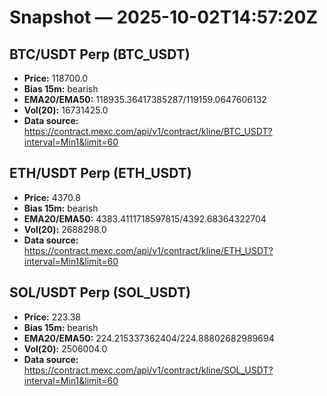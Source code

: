 # Snapshot — 2025-10-02T14:57:20Z

## BTC/USDT Perp (BTC_USDT)
- **Price:** 118700.0
- **Bias 15m:** bearish
- **EMA20/EMA50:** 118935.36417385287/119159.0647606132
- **Vol(20):** 16731425.0
- **Data source:** https://contract.mexc.com/api/v1/contract/kline/BTC_USDT?interval=Min1&limit=60

## ETH/USDT Perp (ETH_USDT)
- **Price:** 4370.8
- **Bias 15m:** bearish
- **EMA20/EMA50:** 4383.4111718597815/4392.68364322704
- **Vol(20):** 2688298.0
- **Data source:** https://contract.mexc.com/api/v1/contract/kline/ETH_USDT?interval=Min1&limit=60

## SOL/USDT Perp (SOL_USDT)
- **Price:** 223.38
- **Bias 15m:** bearish
- **EMA20/EMA50:** 224.215337362404/224.88802682989694
- **Vol(20):** 2506004.0
- **Data source:** https://contract.mexc.com/api/v1/contract/kline/SOL_USDT?interval=Min1&limit=60
